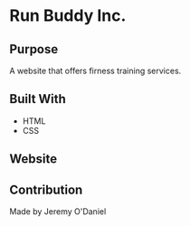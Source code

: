 # Run Buddy Inc.

## Purpose
A website that offers firness training services.

## Built With
* HTML
* CSS

## Website


## Contribution
 Made by Jeremy O'Daniel
